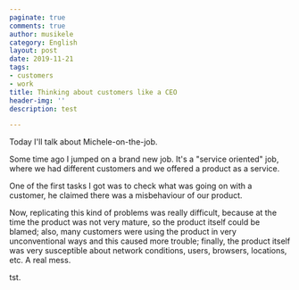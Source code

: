```yaml
---
paginate: true
comments: true
author: musikele
category: English
layout: post
date: 2019-11-21
tags:
- customers
- work
title: Thinking about customers like a CEO
header-img: ''
description: test

---
```

Today I'll talk about Michele-on-the-job.

Some time ago I jumped on a brand new job. It's a "service oriented" job, where we had different customers and we offered a product as a service.

One of the first tasks I got was  to check what was going on with a customer, he claimed there was a misbehaviour of our product.

Now, replicating this kind of problems was really difficult, because at the time the product was not very mature, so the product itself could be blamed; also, many customers were using the product in very unconventional ways and this caused more trouble; finally, the product itself was very susceptible about network conditions, users, browsers, locations, etc. A real mess.

tst.